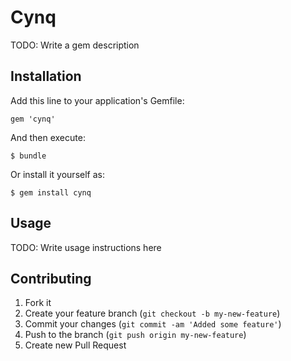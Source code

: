 # Cynq

TODO: Write a gem description

## Installation

Add this line to your application's Gemfile:

    gem 'cynq'

And then execute:

    $ bundle

Or install it yourself as:

    $ gem install cynq

## Usage

TODO: Write usage instructions here

## Contributing

1. Fork it
2. Create your feature branch (`git checkout -b my-new-feature`)
3. Commit your changes (`git commit -am 'Added some feature'`)
4. Push to the branch (`git push origin my-new-feature`)
5. Create new Pull Request
